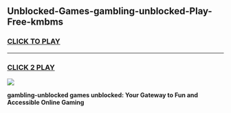 
## Unblocked-Games-gambling-unblocked-Play-Free-kmbms
<h3>
<a href="https://premium76.site?title=gambling-unblocked&ref=20M">CLICK TO PLAY</a></h3>
<hr>

<h3>
<a href="https://premium76.site?title=gambling-unblocked&ref=20M">CLICK 2 PLAY</a>
  
</h3>

<a href="https://premium76.site?title=gambling-unblocked&ref=19M"><img src="https://clearcache.store/games.png"></a>


**gambling-unblocked games unblocked: Your Gateway to Fun and Accessible Online Gaming**
